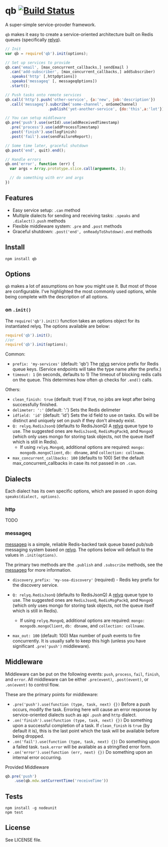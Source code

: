 # qb [![Build Status][1]][2]

A super-simple service-provder framework.

`qb` makes it easy to create a service-oriented architecture built on Redis queues (specifically [relyq](https://github.com/Rafflecopter/relyq)).

```javascript
// Init
var qb = require('qb').init(options);

// Set up services to provide
qb.can('email', [max_concurrent_callbacks,] sendEmail )
  .can('add-subscriber', [max_concurrent_callbacks,] addSubscriber)
  .speaks('http' [,httpOptions])
  .speaks('messageq' [, messageqOptions])
  .start();

// Push tasks onto remote services
qb.call('http').push('other-service', {a:'new', job:'description'})
  .call('messageq').subcribe('some-channel', onSomeChannel)
                   .publish('yet-another-service', {do:'this',a:'lot'});

// You can setup middleware
qb.pre('push').use(setId).use(addReceivedTimestamp)
  .pre('process').use(addProcessTimestamp)
  .post('finish').use(logFinish)
  .post('fail').use(sendFailureReport);

// Some time later, graceful shutdown
qb.post('end', quit).end();

// Handle errors
qb.on('error', function (err) {
  var args = Array.prototype.slice.call(arguments, 1);

  // do something with err and args
})
```

## Features

- Easy service setup: `.can` method
- Multiple dialects for sending and receiving tasks: `.speaks` and `.dialect().push` methods
- Flexible middleware system: `.pre` and `.post` methods
- Graceful shutdown: `.post('end', onReadyToShutdown).end` methods

## Install

```
npm install qb
```

## Options

`qb` makes a lot of assumptions on how you might use it. But most of those are configurable. I've highlighted the most commonly used options, while being complete with the description of all options.

### on `.init()`

The `require('qb').init()` function takes an options object for its instantiated relyq. The options available are below:

```javascript
require('qb').init();
//or
require('qb').init(options);
```

Common:

- `prefix: 'my-services'` (default: 'qb') The [relyq](https://github.com/Rafflecopter/relyq) service prefix for Redis queue keys. (Service endpoints will take the type name after the prefix.)
- `timeout: 1` (in seconds, defaults to 1) The timeout of blocking redis calls on the queue. This determines how often `qb` checks for `.end()` calls.

Others:

- `clean_finish: true` (default: true) If true, no jobs are kept after being successfully finished.
- `delimeter: ':'` (default: ':') Sets the Redis delimeter
- `idfield: 'id'` (default: 'id') Sets the id field to use on tasks. IDs will be distinct and uniquely set on push if they don't already exist.
- `Q: relyq.RedisJsonQ` (defaults to RedisJsonQ) A [relyq](https://github.com/Rafflecopter/relyq) queue type to use. The suggested ones are `RedisJsonQ`, `RedisMsgPackQ`, and `MongoQ` (which only uses mongo for storing task objects, not the queue itself which is still in Redis).
  - If using `relyq.MongoQ`, additional options are required: `mongo: mongodb.mongoClient`, `db: dbname`, and `collection: collname`.
- `max_concurrent_callbacks: 100` (defaults to 100) Set the default max_concurrent_callbacks in case its not passed in on `.can`.


## Dialects

Each dialect has its own specific options, which are passed in upon doing `speaks(dialect, options)`.

### http

TODO

### messageq

[messageq](https://github.com/Rafflecopter/node-messageq) is a simple, reliable Redis-backed task queue based pub/sub messaging system based on [relyq](https://github.com/Rafflecopter/relyq). The options below will default to the values in `.init(options)`.

The primary two methods are the `.publish` and `.subscribe` methods, see the [messageq](https://github.com/Rafflecopter/node-messageq) for more information.

- `discovery_prefix: 'my-soa-discovery'` (required) - Redis key prefix for the discovery service.

- `Q: relyq.RedisJsonQ` (defaults to RedisJsonQ) A [relyq](https://github.com/Rafflecopter/relyq) queue type to use. The suggested ones are `RedisJsonQ`, `RedisMsgPackQ`, and `MongoQ` (which only uses mongo for storing task objects, not the queue itself which is still in Redis).
  - If using `relyq.MongoQ`, additional options are required: `mongo: mongodb.mongoClient`, `db: dbname`, and `collection: collname`.
- `max_out: 100` (default: 100) Max number of push events to fire concurrently. It is usually safe to keep this high (unless you have significant `.pre('push')` middleware).

## Middleware

Middleware can be put on the following events: `push`, `process`, `fail`, `finish`, and `error`. All middleware can be either `.pre(event)`, `.post(event)`, or `.on(event)` to control flow.

These are the primary points for middleware:

- `.pre('push').use(function (type, task, next) {})` Before a push occurs, modify the task. Erroring here will cause an error response by service-oriented dialects such as api `.push` and `http` dialect.
- `.on('finish').use(function (type, task, next) {})` Do something upon a successful completion of a task. If `clean_finish` is `true` (by default it is), this is the last point which the task will be available before being dropped.
- `.on('fail').use(function (type, task, next) {})` Do something upon a failed task. `task.error` will be available as a stringified error form.
- `.on('error').use(function (err, next) {})` Do something upon an internal error occurring.

Provided Middleware

```javascript
qb.pre('push')
    .use(qb.mdw.setCurrentTime('receiveTime'))
```

## Tests

```
npm install -g nodeunit
npm test
```

## License

See LICENSE file.

[1]: https://travis-ci.org/Rafflecopter/node-qb.png?branch=master
[2]: http://travis-ci.org/Rafflecopter/node-qb